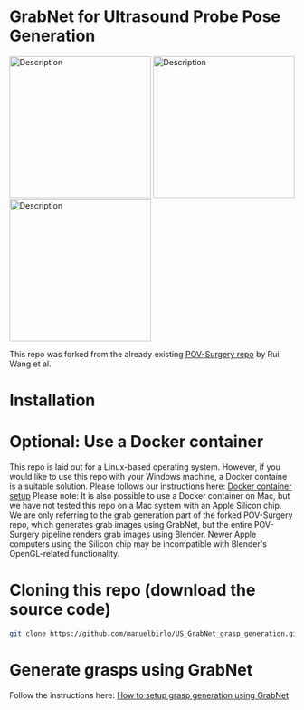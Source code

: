 # GrabNet for Ultrasound Probe Pose Generation

<img src="assets/images/GrabNet_Voluson_grasps.gif" width="250" height="250" alt="Description"> <img src="assets/images/GrabNet_single_Voluson_grasp1.gif" width="250" height="250" alt="Description"> <img src="assets/images/GrabNet_single_Voluson_grasp2.gif" width="250" height="250" alt="Description">

This repo was forked from the already existing [POV-Surgery repo](https://github.com/BatFaceWayne/POV_Surgery) by Rui Wang et al. 

# Installation 

# Optional: Use a Docker container

This repo is laid out for a Linux-based operating system. However, if you would like to use this repo with your Windows machine, a Docker containe is a suitable solution. Please follows our instructions here: [Docker container setup](./Docker/README.md)
Please note: It is also possible to use a Docker container on Mac, but we have not tested this repo on a Mac system with an Apple Silicon chip. We are only referring to the grab generation part of the forked POV-Surgery repo, which generates grab images using GrabNet, but the entire POV-Surgery pipeline renders grab images using Blender.
Newer Apple computers using the Silicon chip may be incompatible with Blender's OpenGL-related functionality.

# Cloning this repo (download the source code)
```sh
git clone https://github.com/manuelbirlo/US_GrabNet_grasp_generation.git
```

# Generate grasps using GrabNet

Follow the instructions here: [How to setup grasp generation using GrabNet](grasp_generation/README.md)



